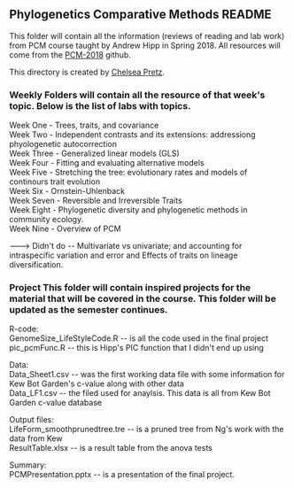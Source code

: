 ## Phylogenetics Comparative Methods README

This folder will contain all the information (reviews of reading and lab work) from PCM course taught by Andrew Hipp in Spring 2018. All resources will come from the [PCM-2018](github.com/andrew-hipp/PCM-2018) github. 

This directory is created by [Chelsea Pretz](chelsea.pretz@colorado.edu).

### **Weekly Folders** will contain all the resource of that week's topic. Below is the list of labs with topics.

Week One - Trees, traits, and covariance  
Week Two - Independent contrasts and its extensions: addressiong phyologenetic autocorrection  
Week Three - Generalized linear models (GLS)  
Week Four - Fitting and evaluating alternative models  
Week Five - Stretching the tree: evolutionary rates and models of continours trait evolution  
Week Six - Ornstein-Uhlenback   
Week Seven - Reversible and Irreversible Traits  
Week Eight - Phylogenetic diversity and phylogenetic methods in community ecology.  
Week Nine -  Overview of PCM  

---> Didn't do -- Multivariate vs univariate; and accounting for intraspecific variation and error and Effects of traits on lineage diversification.

### **Project** This folder will contain inspired projects for the material that will be covered in the course. This folder will be updated as the semester continues. 

R-code:    
	GenomeSize_LifeStyleCode.R -- is all the code used in the final project  
	pic_pcmFunc.R -- this is Hipp's PIC function that I didn't end up using  

Data:  
	Data_Sheet1.csv -- was the first working data file with some information for Kew Bot Garden's c-value along with other data  
	Data_LF1.csv -- the filed used for anaylsis. This data is all from Kew Bot Garden c-value database  
	
Output files:  
	LifeForm_smoothprunedtree.tre -- is a pruned tree from Ng's work with the data from Kew  
	ResultTable.xlsx -- is a result table from the anova tests  
	
Summary:  
	PCMPresentation.pptx -- is a presentation of the final project.  
	
